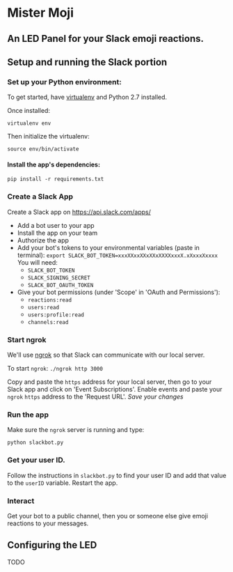 # Mister Moji
## An LED Panel for your Slack emoji reactions.

##  Setup and running the Slack portion

### Set up your Python environment:
To get started, have [virtualenv](https://virtualenv.pypa.io) and Python 2.7 installed.

Once installed:

`virtualenv env`

Then initialize the virtualenv:

`source env/bin/activate`


#### Install the app's dependencies:
`pip install -r requirements.txt`

### Create a Slack App
Create a Slack app on https://api.slack.com/apps/

* Add a bot user to your app
* Install the app on your team
* Authorize the app
* Add your bot's tokens to your environmental variables (paste in terminal):
  `export SLACK_BOT_TOKEN=xxxXXxxXXxXXxXXXXxxxX.xXxxxXxxxx`
  You will need:
    * `SLACK_BOT_TOKEN`
    * `SLACK_SIGNING_SECRET`
    * `SLACK_BOT_OAUTH_TOKEN`
* Give your bot permissions (under 'Scope' in 'OAuth and Permissions'):
  * `reactions:read`
  * `users:read`
  * `users:profile:read`
  * `channels:read`

### Start ngrok
We'll use [ngrok](https://ngrok.com) so that Slack can communicate with our local server.

To start `ngrok`: `./ngrok http 3000`

Copy and paste the `https` address for your local server, then go to your Slack app and click on 'Event Subscriptions'. Enable events and paste your `ngrok` `https` address to the 'Request URL'. *Save your changes*

### Run the app
Make sure the `ngrok` server is running and type:

`python slackbot.py`

### Get your user ID.
Follow the instructions in `slackbot.py` to find your user ID and add that value to the `userID` variable. Restart the app.

### Interact
Get your bot to a public channel, then you or someone else give emoji reactions to your messages.

## Configuring the LED
TODO